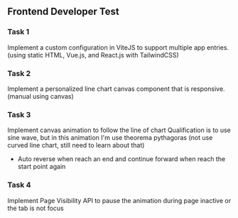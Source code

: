 ## Frontend Developer Test

### Task 1
Implement a custom configuration in ViteJS to support multiple app entries. (using static HTML, Vue.js, and React.js with TailwindCSS)

### Task 2
Implement a personalized line chart canvas component that is responsive. (manual using canvas)

### Task 3
Implement canvas animation to follow the line of chart
Qualification is to use sine wave, but in this animation I'm use theorema pythagoras (not use curved line chart, still need to learn about that)
- Auto reverse when reach an end and continue forward when reach the start point again

### Task 4
Implement Page Visibility API to pause the animation during page inactive or the tab is not focus